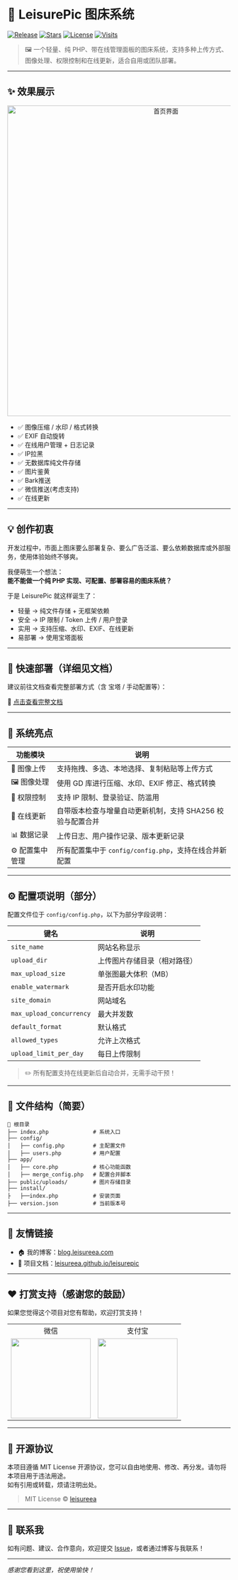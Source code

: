 # 🎨 LeisurePic 图床系统

[![Release](https://img.shields.io/github/v/release/leisureea/Leisurepic?color=%2337c6ff)](https://github.com/leisureea/Leisurepic/releases)
[![Stars](https://img.shields.io/github/stars/leisureea/Leisurepic?style=social)](https://github.com/leisureea/Leisurepic/stargazers)
[![License](https://img.shields.io/github/license/leisureea/Leisurepic)](LICENSE)
[![Visits](https://badgen.net/badge/访问量/不统计/gray)]()

> 🖼️ 一个轻量、纯 PHP、带在线管理面板的图床系统，支持多种上传方式、图像处理、权限控制和在线更新，适合自用或团队部署。

---

## ✨ 效果展示

<p align="center">
  <img src="https://as.leisureea.com/public/uploads/2025/06/25/9cz89e.webp" width="700" alt="首页界面">
</p >

- ✅ 图像压缩 / 水印 / 格式转换  
- ✅ EXIF 自动旋转  
- ✅ 在线用户管理 + 日志记录  
- ✅ IP拉黑  
- ✅ 无数据库纯文件存储  
- ✅ 图片鉴黄
- ✅ Bark推送
- ✅ 微信推送(考虑支持)
- ✅ 在线更新

---

## 💡 创作初衷

开发过程中，市面上图床要么部署复杂、要么广告泛滥、要么依赖数据库或外部服务，使用体验始终不够爽。

我便萌生一个想法：  
**能不能做一个纯 PHP 实现、可配置、部署容易的图床系统？**

于是 LeisurePic 就这样诞生了：

- 轻量 → 纯文件存储 + 无框架依赖  
- 安全 → IP 限制 / Token 上传 / 用户登录  
- 实用 → 支持压缩、水印、EXIF、在线更新  
- 易部署 → 使用宝塔面板

---

## 🚀 快速部署（详细见文档）

建议前往文档查看完整部署方式（含 宝塔 / 手动配置等）：

📘 [点击查看完整文档](https://leisureea.github.io/leisurepic/)

---

## 🌟 系统亮点

| 功能模块       | 说明                                                                 |
|----------------|----------------------------------------------------------------------|
| 📂 图像上传     | 支持拖拽、多选、本地选择、复制粘贴等上传方式                        |
| 🖼 图像处理     | 使用 GD 库进行压缩、水印、EXIF 修正、格式转换                       |
| 🔐 权限控制     | 支持 IP 限制、登录验证、防滥用                                    |
| 🔄 在线更新     | 自带版本检查与增量自动更新机制，支持 SHA256 校验与配置合并          |
| 📊 数据记录     | 上传日志、用户操作记录、版本更新记录                               |
| ⚙️ 配置集中管理 | 所有配置集中于 `config/config.php`，支持在线合并新配置             |

---

## ⚙️ 配置项说明（部分）

配置文件位于 `config/config.php`，以下为部分字段说明：

| 键名 | 说明 |
|------|------|
| `site_name` | 网站名称显示 |
| `upload_dir` | 上传图片存储目录（相对路径） |
| `max_upload_size` | 单张图最大体积（MB） |
| `enable_watermark` | 是否开启水印功能 |
| `site_domain` | 网站域名 |
| `max_upload_concurrency` | 最大并发数 |
| `default_format` | 默认格式 |
| `allowed_types` | 允许上次格式 |
| `upload_limit_per_day` | 每日上传限制 |

> ✏️ 所有配置支持在线更新后自动合并，无需手动干预！

---

## 🧩 文件结构（简要）

```text
📁 根目录
├── index.php              # 系统入口
├── config/
│   ├── config.php         # 主配置文件
│   ├── users.php          # 用户配置
├── app/
│   ├── core.php           # 核心功能函数
│   ├── merge_config.php   # 配置合并脚本
├── public/uploads/        # 图片存储目录
├── install/
├   ├──index.php           # 安装页面
├── version.json           # 当前版本号
```

---

## 🔗 友情链接

- 🏠 我的博客：[blog.leisureea.com](https://blog.leisureea.com/)
- 📖 项目文档：[leisureea.github.io/leisurepic](https://leisureea.github.io/leisurepic/)

---

## ❤️ 打赏支持（感谢您的鼓励）

如果您觉得这个项目对您有帮助，欢迎打赏支持！

<table>
<tr>
<td align="center">微信</td>
<td align="center">支付宝</td>
</tr>
<tr>
<td><img src="https://as.leisureea.com/public/uploads/2025/06/26/TfSp7M.png" width="180"/></td>
<td><img src="https://as.leisureea.com/public/uploads/2025/06/26/xGaPhY.png" width="180"/></td>
</tr>
</table>

---

## 📝 开源协议

本项目遵循 MIT License 开源协议，您可以自由地使用、修改、再分发。请勿将本项目用于违法用途。  
如有引用或转载，烦请注明出处。

> MIT License © [leisureea](https://github.com/leisureea)

---

## 📮 联系我

如有问题、建议、合作意向，欢迎提交 [Issue](https://github.com/leisureea/leisurepic/issues)，或者通过博客与我联系！

---

_感谢您看到这里，祝使用愉快！_
